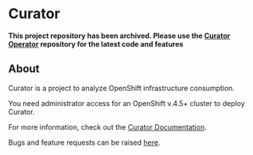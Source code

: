 # **Curator**

**This project repository has been archived. Please use the [Curator Operator](https://github.com/operate-first/curator-operator) repository for the latest code and features**

## About
Curator is a project to analyze OpenShift infrastructure consumption.

You need administrator access for an OpenShift v.4.5+ cluster to deploy Curator. 

For more information, check out the [Curator Documentation](https://curator-doc.readthedocs.io/en/latest/).

Bugs and feature requests can be raised [here](https://github.com/operate-first/curator/issues).



